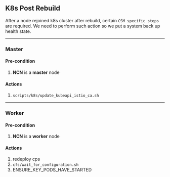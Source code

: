 ## K8s Post Rebuild

After a node rejoined k8s cluster after rebuild, certain `CSM specific steps` are required. We need to perform such action so we put a system back up health state.

---

### Master

#### Pre-condition

1. **NCN** is a **master** node

#### Actions

1. `scripts/k8s/update_kubeapi_istio_ca.sh`

---

### Worker

#### Pre-condition

1. **NCN** is a **worker** node

#### Actions
1. redeploy cps
1. `cfs/wait_for_configuration.sh`
1. ENSURE_KEY_PODS_HAVE_STARTED